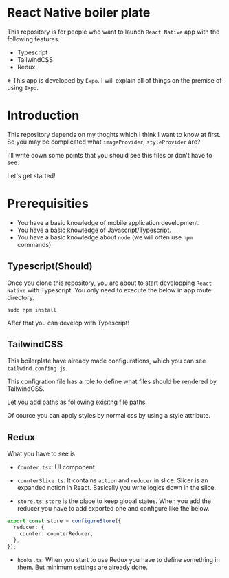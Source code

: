 # React Native boiler plate

This repository is for people who want to launch `React Native` app with the following features.

- Typescript
- TailwindCSS
- Redux

※ This app is developed by `Expo`. I will explain all of things on the premise
of using `Expo`.

# Introduction

This repository depends on my thoghts which I think I want to know at first.
So you may be complicated what `imageProvider`, `styleProvider` are?

I'll write down some points that you should see this files or don't have to see.

Let's get started!

# Prerequisities

- You have a basic knowledge of mobile application development.
- You have a basic knowledge of Javascript/Typescript.
- You have a basic knowledge about `node` (we will often use `npm` commands)

## Typescript(Should)

Once you clone this repository, you are about to start developping `React Native`
with Typescript. You only need to execute the below in app route directory.

```
sudo npm install
```

After that you can develop with Typescript!

## TailwindCSS

This boilerplate have already made configurations, which you can see `tailwind.confing.js`.

This configration file has a role to define what files should be rendered by TailwindCSS.

Let you add paths as following exisitng file paths.

Of cource you can apply styles by normal css by using a style attribute.

## Redux

What you have to see is

- `Counter.tsx`: UI component

- `counterSlice.ts`: It contains `action` and `reducer` in slice. Slicer is an expanded notion in React.
  Basically you write logics down in the slice.

- `store.ts`: `store` is the place to keep global states. When you add the reducer you have to add exported one
  and configure like the below.

```typescript
export const store = configureStore({
  reducer: {
    counter: counterReducer,
  },
});
```

- `hooks.ts`: When you start to use Redux you have to define something in them.
  But minimum settings are already done.
